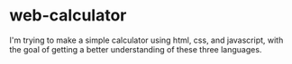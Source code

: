 # web-calculator

I'm trying to make a simple calculator using html, css, and javascript, with the goal of getting a better understanding of these three languages.
<br>
